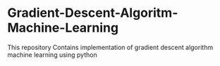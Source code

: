 # Gradient-Descent-Algoritm-Machine-Learning
This repository Contains implementation  of gradient descent algorithm machine learning using python 
